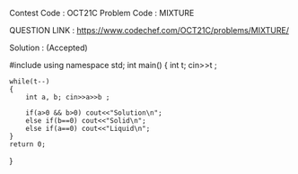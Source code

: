 Contest Code : OCT21C
Problem Code : MIXTURE

QUESTION LINK : https://www.codechef.com/OCT21C/problems/MIXTURE/

Solution : (Accepted)


#include <iostream>
using namespace std;
int main() 
{
	int t; cin>>t ;
  
	while(t--)
	{
	    int a, b; cin>>a>>b ;
      
	    if(a>0 && b>0) cout<<"Solution\n";
	    else if(b==0) cout<<"Solid\n";
	    else if(a==0) cout<<"Liquid\n";
	}
	return 0;
}
  
  

